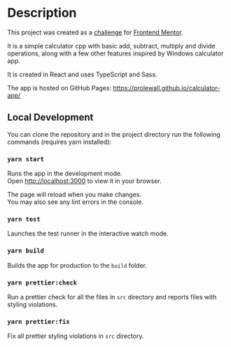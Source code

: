 # Description

This project was created as a [challenge](https://www.frontendmentor.io/challenges/calculator-app-9lteq5N29) for [Frontend Mentor](https://www.frontendmentor.io).

It is a simple calculator cpp with basic add, subtract, multiply and divide operations, along with a few other features inspired by Windows calculator app.

It is created in React and uses TypeScript and Sass.

The app is hosted on GitHub Pages: https://prolewall.github.io/calculator-app/

## Local Development

You can clone the repository and in the project directory run the following commands (requires yarn installed):

### `yarn start`

Runs the app in the development mode.\
Open [http://localhost:3000](http://localhost:3000) to view it in your browser.

The page will reload when you make changes.\
You may also see any lint errors in the console.

### `yarn test`

Launches the test runner in the interactive watch mode.

### `yarn build`

Builds the app for production to the `build` folder.

### `yarn prettier:check`

Run a prettier check for all the files in `src` directory and reports files with styling violations.

### `yarn prettier:fix`

Fix all prettier styling violations in `src` directory.
